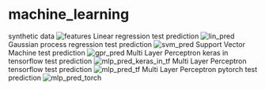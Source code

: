 # machine_learning
synthetic data
![features](https://user-images.githubusercontent.com/29649841/60264840-c5e59b00-9916-11e9-9a26-64a3df95bc06.png)
Linear regression test prediction
![lin_pred](https://user-images.githubusercontent.com/29649841/60264841-c5e59b00-9916-11e9-8b41-35df71a4092f.png)
Gaussian process regression test prediction
![svm_pred](https://user-images.githubusercontent.com/29649841/60264843-c67e3180-9916-11e9-9f0b-6321936bd1a9.png)
Support Vector Machine test prediction
![gpr_pred](https://user-images.githubusercontent.com/29649841/60280363-5fbc4080-9935-11e9-838b-2adc764f88f1.png)
Multi Layer Perceptron keras in tensorflow test prediction
![mlp_pred_keras_in_tf](https://user-images.githubusercontent.com/29649841/60268755-b585ee00-991f-11e9-9eb9-bb1485f4ee41.png)
Multi Layer Perceptron tensorflow test prediction
![mlp_pred_tf](https://user-images.githubusercontent.com/29649841/60268759-b6b71b00-991f-11e9-92f9-5704758584d7.png)
Multi Layer Perceptron pytorch test prediction
![mlp_pred_torch](https://user-images.githubusercontent.com/29649841/60272274-6c856800-9926-11e9-943a-3acd99e9daff.png)
